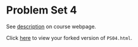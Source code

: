# Problem Set 4

See [description](https://rudeboybert.github.io/STAT495/#problem_set_4) on course webpage.

Click [here](http://htmlpreview.github.io/?https://github.com/jche/PS04/blob/master/PS04.html) to view your forked version of `PS04.html`.
